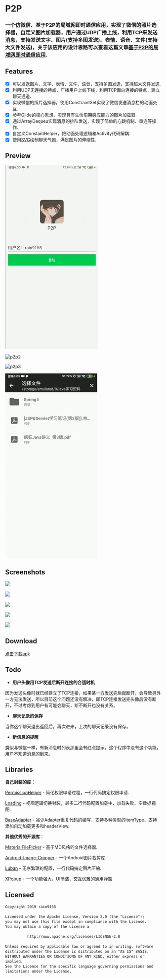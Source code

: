 # P2P
### 一个仿微信、基于P2P的局域网即时通信应用，实现了微信的照片选择器，自定义图片加载器，用户通过UDP广播上线，利用TCP来发送消息，支持发送文字、图片(支持多图发送)、表情、语音、文件(支持大文件发送)，关于该应用的设计思路可以查看这篇文章[基于P2P的局域网即时通信应用](https://juejin.im/post/5d2aa766f265da1bc752687b).

## Features

- [x] 可以发送图片、文字、表情、文件、语音，支持多图发送，支持超大文件发送.
- [x] 利用UDP无连接的特点，广播用户上线下线，利用TCP面向连接的特点，建立聊天通道.
- [x] 实现微信的照片选择器，使用ConstraintSet实现了微信发送消息栏的动画交互.
- [x] 参考Glide的核心思想，实现具有生命周期感应能力的图片加载器.
- [x] 通过ArrayDequeu实现消息的排队发送，实现了简单的心跳机制、重连等操作.
- [x] 自定义ConstantHelper，把动画处理逻辑和Activity代码解耦.
- [X] 使用[SVG](https://blog.csdn.net/Rain_9155/article/details/89262144)绘制聊天气饱，满足图片的伸缩性.

## Preview

![p2p1](screenshots/p2p1.gif)

![p2p2](screenshots/p2p2.gif)

![p2p3](screenshots/p2p3.gif)

![p2p4](screenshots/p2p4.gif)

## Screenshots

![](screenshots/p2p1.png)

![](screenshots/p2p2.png)

![](screenshots/p2p3.png)

![](screenshots/p2p4.png)

![](screenshots/p2p5.png)

## Download
[点击下载apk](https://github.com/rain9155/P2P/raw/master/app/release/app-release.apk)

## Todo

- **用户头像用TCP发送后断开连接的合适时机**

因为发送头像时就已经建立了TCP连接，如果某一方发送完后就断开，会导致另外一方无法发送，所以目前这个问题还没有解决，即TCP连接发送完头像后没有断开，不过考虑到用户有可能会聊天，断不断开也没有关系。

- **聊天记录的保存**

当你这个聊天退出返回后，再次进来，上次的聊天记录没有保存。

- **新信息的提醒**

类似与微信一样，有新消息时列表那里会有红点提示，这个程序中没有这个功能，用户不知道消息的到来。

## Libraries

**自己封装的库**：

[PermissionHelper](https://github.com/rain9155/PermissionHelper) - 简化权限申请过程，一行代码搞定权限申请.

[Loading](https://github.com/rain9155/Loading) - 视图逻辑切换封装，最多二行代码配置加载中、加载失败、空数据视图.

[BaseAdapter](https://github.com/rain9155/BaseAdapter) - 减少Adapter重复代码的编写，支持多种类型的itemType、支持添加自动加载更多和headerView.

**其他优秀的开源库**：

 [MaterialFilePicker](https://github.com/nbsp-team/MaterialFilePicker) - 基于MD风格的文件选择器.

 [Android-Image-Cropper](https://github.com/ArthurHub/Android-Image-Cropper) - 一个Android图片裁剪库.

[Luban](https://github.com/Curzibn/Luban) - 无序繁琐的配置，一行代码搞定图片压缩.

[XPopup](https://github.com/li-xiaojun/XPopup) - 一个功能强大，UI简洁，交互优雅的通用弹窗

## Licensed
```
Copyright 2019 rain9155

Licensed under the Apache License, Version 2.0 (the "License");
you may not use this file except in compliance with the License.
You may obtain a copy of the License a

          http://www.apache.org/licenses/LICENSE-2.0 
          
Unless required by applicable law or agreed to in writing, software
distributed under the License is distributed on an "AS IS" BASIS,
WITHOUT WARRANTIES OR CONDITIONS OF ANY KIND, either express or implied.
See the License for the specific language governing permissions and
limitations under the License.
```
